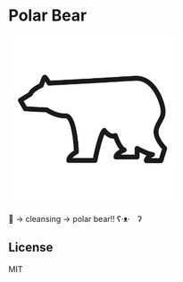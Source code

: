 # Polar Bear
<img src="https://raw.githubusercontent.com/regonn/polar_bear/master/data/polar_bear.png" width="300" />

:panda_face: -> cleansing -> polar bear!! ʕ·ᴥ·　ʔ

## License
MIT